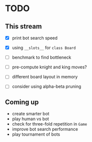 
# TODO

## This stream
- [x] print bot search speed
- [x] using `__slots__` for `class Board`
- [ ] benchmark to find bottleneck
- [ ] pre-compute knight and king moves?
- [ ] different board layout in memory
- [ ] consider using alpha-beta pruning


## Coming up
- create smarter bot
- play human vs bot
- check for three-fold repetition in `Game`
- improve bot search performance
- play tournament of bots
